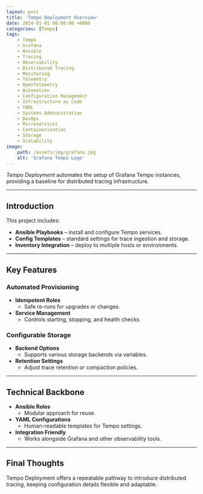 ```yaml
---
layout: post
title: 'Tempo Deployment Overview'
date: 2024-01-01 00:00:00 +0000
categories: [Tempo]
tags:
    - Tempo
    - Grafana
    - Ansible
    - Tracing
    - Observability
    - Distributed Tracing
    - Monitoring
    - Telemetry
    - OpenTelemetry
    - Automation
    - Configuration Management
    - Infrastructure as Code
    - YAML
    - Systems Administration
    - DevOps
    - Microservices
    - Containerization
    - Storage
    - Scalability
image:
    path: /assets/img/grafana.jpg
    alt: 'Grafana Tempo Logo'
---
```


_Tempo Deployment_ automates the setup of Grafana Tempo instances, providing a baseline for distributed tracing infrastructure.

---

## Introduction

This project includes:

-   **Ansible Playbooks** – install and configure Tempo services.
-   **Config Templates** – standard settings for trace ingestion and storage.
-   **Inventory Integration** – deploy to multiple hosts or environments.

---

## Key Features

### Automated Provisioning

-   **Idempotent Roles**
    -   Safe re-runs for upgrades or changes.
-   **Service Management**
    -   Controls starting, stopping, and health checks.

### Configurable Storage

-   **Backend Options**
    -   Supports various storage backends via variables.
-   **Retention Settings**
    -   Adjust trace retention or compaction policies.

---

## Technical Backbone

-   **Ansible Roles**
    -   Modular approach for reuse.
-   **YAML Configurations**
    -   Human-readable templates for Tempo settings.
-   **Integration Friendly**
    -   Works alongside Grafana and other observability tools.

---

## Final Thoughts

Tempo Deployment offers a repeatable pathway to introduce distributed tracing, keeping configuration details flexible and adaptable.
